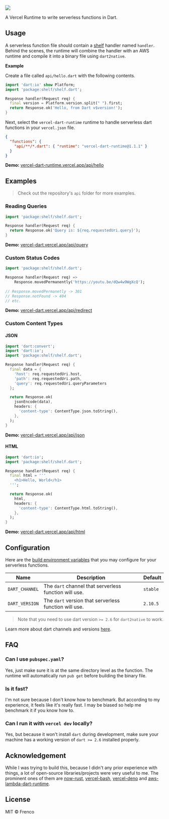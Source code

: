 <img align="center" src="https://raw.githubusercontent.com/frencojobs/vercel-dart/main/.github/cover.png" />

A Vercel Runtime to write serverless functions in Dart.

## Usage

A serverless function file should contain a [shelf](https://pub.dev/packages/shelf) handler named `handler`. Behind the scenes, the runtime will combine the handler with an AWS runtime and compile it into a binary file using `dart2native`.

**Example**

Create a file called `api/hello.dart` with the following contents.

```dart
import 'dart:io' show Platform;
import 'package:shelf/shelf.dart';

Response handler(Request req) {
  final version = Platform.version.split(" ").first;
  return Response.ok('Hello, from Dart v$version!');
}
```

Next, select the `vercel-dart-runtime` runtime to handle serverless dart functions in your `vercel.json` file.

```json
{
  "functions": {
    "api/**/*.dart": { "runtime": "vercel-dart-runtime@1.1.1" }
  }
}
```
**Demo:** [vercel-dart-runtime.vercel.app/api/hello](https://vercel-dart-runtime.vercel.app/api/hello)

## Examples

> Check out the repository's `api` folder for more examples.

### Reading Queries

```dart
import 'package:shelf/shelf.dart';

Response handler(Request req) {
  return Response.ok('Query is: ${req.requestedUri.query}');
}
```
**Demo:** [vercel-dart.vercel.app/api/query](https://vercel-dart.vercel.app/api/query?hello=world)

### Custom Status Codes

```dart
import 'package:shelf/shelf.dart';

Response handler(Request req) =>
    Response.movedPermanently('https://youtu.be/dQw4w9WgXcQ');
    
// Response.movedPermanetly -> 301
// Response.notFound -> 404
// etc.
```
**Demo:** [vercel-dart.vercel.app/api/redirect](https://vercel-dart.vercel.app/api/redirect)

### Custom Content Types

#### JSON

```dart
import 'dart:convert';
import 'dart:io';
import 'package:shelf/shelf.dart';

Response handler(Request req) {
  final data = {
    'host': req.requestedUri.host,
    'path': req.requestedUri.path,
    'query': req.requestedUri.queryParameters
  };

  return Response.ok(
    jsonEncode(data),
    headers: {
      'content-type': ContentType.json.toString(),
    },
  );
}
```
**Demo:** [vercel-dart.vercel.app/api/json](https://vercel-dart.vercel.app/api/json)

#### HTML

```dart
import 'dart:io';
import 'package:shelf/shelf.dart';

Response handler(Request req) {
  final html = '''
    <h1>Hello, World</h1>
  ''';

  return Response.ok(
    html,
    headers: {
      'content-type': ContentType.html.toString(),
    },
  );
}
```
**Demo:** [vercel-dart.vercel.app/api/html](https://vercel-dart.vercel.app/api/html)

## Configuration

Here are the [build environment
variables](https://vercel.com/docs/configuration#project/build-env) that you
may configure for your serverless functions.

| Name           | Description                                           | Default  |
|----------------|-------------------------------------------------------|----------|
| `DART_CHANNEL` | The `dart` channel that serverless function will use. | `stable` |
| `DART_VERSION` | The `dart` version that serverless function will use. | `2.10.5` |

> Note that you need to use dart version `>= 2.6` for `dart2native` to work.

Learn more about dart channels and versions [here](https://dart.dev/tools/sdk/archive).

## FAQ

### Can I use `pubspec.yaml`?

Yes, just make sure it is at the same directory level as the function. The runtime will automatically run `pub get` before building the binary file.

### Is it fast?

I'm not sure because I don't know how to benchmark. But according to my experience, it feels like it's really fast. I may be biased so help me benchmark it if you know how to.

### Can I run it with `vercel dev` locally?

Yes, but because it won't install `dart` during development, make sure your machine has a working version of `dart >= 2.6` installed properly.

## Acknowledgement

While I was trying to build this, because I didn't any prior experience with things, a lot of open-source libraries/projects were very useful to me. The prominent ones of them are [now-rust](https://github.com/mike-engel/now-rust), [vercel-bash](https://github.com/importpw/vercel-bash), [vercel-deno](https://github.com/TooTallNate/vercel-deno) and [aws-lambda-dart-runtime](https://github.com/awslabs/aws-lambda-dart-runtime).

## License

MIT © Frenco
